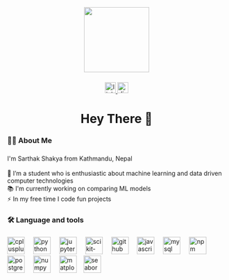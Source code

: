<div align="center">
  <img height="150" src="https://media.giphy.com/media/3o7TKMt1VVNkHV2PaE/giphy.gif"  />
</div>

###

<div align="center">
  <a href="https://www.linkedin.com/in/sarthak-shakya-0a5982205/" target="_blank">
    <img src="https://img.shields.io/static/v1?message=LinkedIn&logo=linkedin&label=&color=0077B5&logoColor=white&labelColor=&style=for-the-badge" height="25" alt="linkedin logo"  />
  </a>
  <a href="https://discordapp.com/users/akira_sama." target="_blank">
    <img src="https://img.shields.io/static/v1?message=Discord&logo=discord&label=&color=7289DA&logoColor=white&labelColor=&style=for-the-badge" height="25" alt="discord logo"  />
  </a>
</div>

###

<h1 align="center">Hey There 👋</h1>

###

<h3 align="left">👩‍💻  About Me</h3>

###

<p align="left">I'm Sarthak Shakya from Kathmandu, Nepal<br><br>🔭 I’m a student who is enthusiastic about machine learning and data driven computer technologies<br>📚 I'm currently working on comparing ML models <br>⚡ In my free time I code fun projects</p>

###

<h3 align="left">🛠 Language and tools</h3>

###

<div align="left">
  <img src="https://cdn.jsdelivr.net/gh/devicons/devicon/icons/cplusplus/cplusplus-original.svg" height="40" alt="cplusplus logo"  />
  <img width="12" />
  <img src="https://cdn.jsdelivr.net/gh/devicons/devicon/icons/python/python-original.svg" height="40" alt="python logo"  />
  <img width="12" />
  <img src="https://cdn.jsdelivr.net/gh/devicons/devicon/icons/jupyter/jupyter-original.svg" height="40" alt="jupyter logo"  />
  <img width="12" />
  <img src="https://tse2.mm.bing.net/th/id/OIP._qlbRaBWphN7Bg-Ny5dtsAHaDy?r=0&rs=1&pid=ImgDetMain&o=7&rm=3" height="40" alt="scikit-learn logo"  />
  <img width="12" />
  <img src="https://logolook.net/wp-content/uploads/2022/12/GitHub-Emblem.png" height="40" alt="github logo"  />
  <img width="12" />
  <img src="https://cdn.jsdelivr.net/gh/devicons/devicon/icons/javascript/javascript-original.svg" height="40" alt="javascript logo"  />
  <img width="12" />
  <img src="https://cdn.jsdelivr.net/gh/devicons/devicon/icons/mysql/mysql-original.svg" height="40" alt="mysql logo"  />
  <img width="12" />
  <img src="https://cdn.jsdelivr.net/gh/devicons/devicon/icons/npm/npm-original-wordmark.svg" height="40" alt="npm logo"  />
  <img width="12" />
  <img src="https://cdn.jsdelivr.net/gh/devicons/devicon/icons/postgresql/postgresql-original.svg" height="40" alt="postgresql logo"  />
  <img width="12" />
  <img src="https://cdn.simpleicons.org/numpy/013243" height="40" alt="numpy logo"  />
  <img width="12" />
  <img src="https://th.bing.com/th/id/R.10e21878b1021b96feaa14a04f26446f?rik=Xp1IlKv%2fX0lyrA&riu=http%3a%2f%2fnumerique.ostralo.net%2fpython_matplotlib%2fimages%2flogo.png&ehk=fkBOcIRMTRhltdZ73wmJH8GTqNp3ZzcpKEonQUjxhE4%3d&risl=&pid=ImgRaw&r=0" height="40" alt="matplotlib logo"  />
    <img width="8" />
  <img src="https://vectorseek.com/wp-content/uploads/2023/12/seaborn-Logo-Vector.svg-.png" height="40" alt="seaborn logo"  />
 </div>

###
